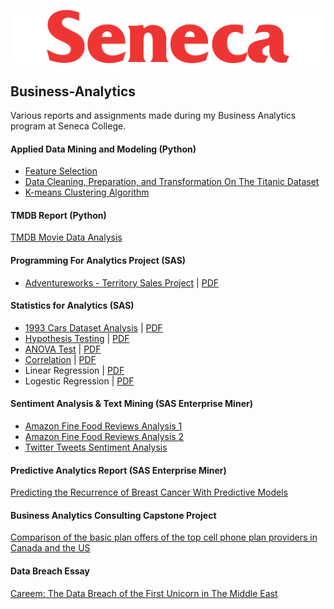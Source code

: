 ![Senca Logo](/Seneca_College_Logo.png)

## Business-Analytics
Various reports and assignments made during my Business Analytics program at Seneca College. 

#### Applied Data Mining and Modeling (Python)
- [Feature Selection](./Applied-Data-Mining-and-Modeling/Feature_Selection_Methods_With_Python.ipynb)
- [Data Cleaning, Preparation, and Transformation On The Titanic Dataset](./Applied-Data-Mining-and-Modeling/ETL_Methods_With_Python.ipynb)
- [K-means Clustering Algorithm](./Applied-Data-Mining-and-Modeling/K-means_Clustering_Algorithm_with_Python.ipynb)

#### TMDB Report (Python)
[TMDB Movie Data Analysis](/TMDb-Report/TMDb_Report.ipynb)

#### Programming For Analytics Project (SAS)
- [Adventureworks - Territory Sales Project](/Programming-For-Analytics/Programming_For_Analytics_Project.ipynb) | [PDF](/Programming-For-Analytics/Programming_For_Analytics_Project.pdf)

#### Statistics for Analytics (SAS)
- [1993 Cars Dataset Analysis](Statistics-For-Analytics/1993_Cars_Dataset_Analysis.ipynb) | [PDF](Statistics-For-Analytics/1993_Cars_Dataset_Analysis.pdf)
- [Hypothesis Testing](Statistics-For-Analytics/Hypothesis_Testing.ipynb) | [PDF](Statistics-For-Analytics/Hypothesis_Testing.pdf)
- [ANOVA Test](Statistics-For-Analytics/ANOVA_Test.ipynb) | [PDF](Statistics-For-Analytics/ANOVA_Test.pdf)
- [Correlation](Statistics-For-Analytics\Correlation.ipynb) | [PDF](Statistics-For-Analytics/Correlation.pdf)
- Linear Regression | [PDF](Statistics-For-Analytics/Linear_Regression.pdf)
- Logestic Regression | [PDF](Statistics-For-Analytics/Logestic_Regression.pdf)

#### Sentiment Analysis & Text Mining (SAS Enterprise Miner)
- [Amazon Fine Food Reviews Analysis 1](https://github.com/Tareqhaboukh/Business-Analytics/blob/main/Sentiment%20Analysis%20and%20Text%20Mining/Assignment%201.pdf)
- [Amazon Fine Food Reviews Analysis 2](https://github.com/Tareqhaboukh/Business-Analytics/blob/main/Sentiment%20Analysis%20and%20Text%20Mining/Assignment%202.pdf)
- [Twitter Tweets Sentiment Analysis](https://github.com/Tareqhaboukh/Business-Analytics/blob/main/Sentiment%20Analysis%20and%20Text%20Mining/Assignment%203.pdf)

#### Predictive Analytics Report (SAS Enterprise Miner)
[Predicting the Recurrence of Breast Cancer With Predictive Models](https://github.com/Tareqhaboukh/Business-Analytics/blob/main/Predictive%20Analytics/Predictive%20Analytics%20-%20Final%20Report.pdf)


#### Business Analytics Consulting Capstone Project
[Comparison of the basic plan offers of the top cell phone plan providers in Canada and the US](https://github.com/Tareqhaboukh/Business-Analytics/blob/main/Business%20Analytics%20Consulting%20Capstone%20Project.pdf)

#### Data Breach Essay
[Careem: The Data Breach of the First Unicorn in The Middle East](https://github.com/Tareqhaboukh/Business-Analytics/blob/main/Tareq%20Haboukh%20-%20Data%20Breach%20Essay.pdf)
